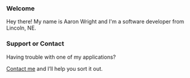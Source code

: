 ### Welcome

Hey there! My name is Aaron Wright and I'm a software developer from Lincoln, NE.

### Support or Contact

Having trouble with one of my applications? 

[Contact me](mailto:acwrightdesign@gmail.com) and I’ll help you sort it out.

